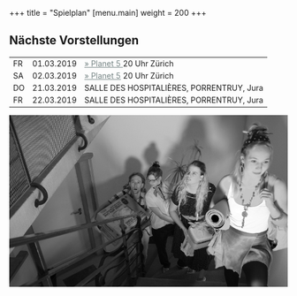 +++
title = "Spielplan"
[menu.main]
weight = 200
+++

<h2>Nächste Vorstellungen </h2>

<table>
  <tr>
    <td>FR</td><td> 01.03.2019  </td> <td><a style="color:#758484" href=https://www.planet5.ch/>
        &raquo; Planet 5 </a>20 Uhr Zürich</td>
<tr><td>SA</td><td>02.03.2019 </td><td><a style="color:#758484" href=https://www.planet5.ch/>
        &raquo; Planet 5</a> 20 Uhr Zürich</td></tr>
<tr> <td>DO</td> <td> 21.03.2019</td><td> SALLE DES HOSPITALIÈRES, PORRENTRUY, Jura </td></tr>
<tr><td>FR</td><td> 22.03.2019 </td><td>SALLE DES HOSPITALIÈRES, PORRENTRUY, Jura </td></tr>
</table>

<center>
<img src="/images/gruppesw.jpg"/> </br></center>
